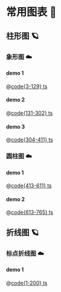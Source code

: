 # 常用图表 :rocket:

## 柱形图 :ringed_planet:
### 象形图 :cloud:

#### demo 1 
<v-code componentName="chart" quote="pictogram">

@[code{3-129} ts](@docs/.vuepress/json/chart/bar.ts)

</v-code>

#### demo 2 
<v-code componentName="chart" quote="pictogram2">

@[code{131-302} ts](@docs/.vuepress/json/chart/bar.ts)

</v-code>

#### demo 3 
<v-code componentName="chart" quote="pictogram3">

@[code{304-411} ts](@docs/.vuepress/json/chart/bar.ts)

</v-code>

### 圆柱图 :cloud:
#### demo 1
<v-code componentName="chart" quote="cylinder">

@[code{413-611} ts](@docs/.vuepress/json/chart/bar.ts)

</v-code>

#### demo 2
<v-code componentName="chart" quote="cylinder2">

@[code{613-765} ts](@docs/.vuepress/json/chart/bar.ts)

</v-code>

## 折线图 :ringed_planet:

### 标点折线图 :cloud:

#### demo 1
<v-code componentName="chart" quote="punctuation">

@[code{1-200} ts](@docs/.vuepress/json/chart/line.ts)

</v-code>

